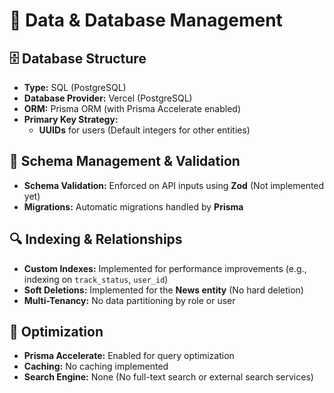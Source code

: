 # 💾 Data & Database Management

## 🗄️ Database Structure  
- **Type:** SQL (PostgreSQL)  
- **Database Provider:** Vercel (PostgreSQL)  
- **ORM:** Prisma ORM (with Prisma Accelerate enabled)  
- **Primary Key Strategy:**  
  - **UUIDs** for users (Default integers for other entities)  

## 🔧 Schema Management & Validation  
- **Schema Validation:** Enforced on API inputs using **Zod** (Not implemented yet)  
- **Migrations:** Automatic migrations handled by **Prisma**  

## 🔍 Indexing & Relationships  
- **Custom Indexes:** Implemented for performance improvements (e.g., indexing on `track_status`, `user_id`)  
- **Soft Deletions:** Implemented for the **News entity** (No hard deletion)  
- **Multi-Tenancy:** No data partitioning by role or user  

## 🚀 Optimization  
- **Prisma Accelerate:** Enabled for query optimization  
- **Caching:** No caching implemented  
- **Search Engine:** None (No full-text search or external search services)  
